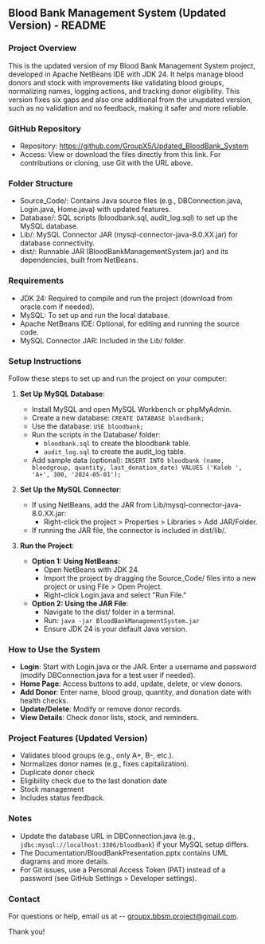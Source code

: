 Blood Bank Management System (Updated Version) - README
--------------------------------------------------

### Project Overview
This is the updated version of my Blood Bank Management System project, developed in Apache NetBeans IDE with JDK 24. It helps manage blood donors and stock with improvements like validating blood groups, normalizing names, logging actions, and tracking donor eligibility. This version fixes six gaps and also one additional from the unupdated version, such as no validation and no feedback, making it safer and more reliable.

### GitHub Repository
- Repository: https://github.com/GroupX5/Updated_BloodBank_System
- Access: View or download the files directly from this link. For contributions or cloning, use Git with the URL above.

### Folder Structure
- Source_Code/: Contains Java source files (e.g., DBConnection.java, Login.java, Home.java) with updated features.
- Database/: SQL scripts (bloodbank.sql, audit_log.sql) to set up the MySQL database.
- Lib/: MySQL Connector JAR (mysql-connector-java-8.0.XX.jar) for database connectivity.
- dist/: Runnable JAR (BloodBankManagementSystem.jar) and its dependencies, built from NetBeans.

### Requirements
- JDK 24: Required to compile and run the project (download from oracle.com if needed).
- MySQL: To set up and run the local database.
- Apache NetBeans IDE: Optional, for editing and running the source code.
- MySQL Connector JAR: Included in the Lib/ folder.

### Setup Instructions
Follow these steps to set up and run the project on your computer:

1. **Set Up MySQL Database**:
   - Install MySQL and open MySQL Workbench or phpMyAdmin.
   - Create a new database: `CREATE DATABASE bloodbank;`
   - Use the database: `USE bloodbank;`
   - Run the scripts in the Database/ folder:
     - `bloodbank.sql` to create the bloodbank table.
     - `audit_log.sql` to create the audit_log table.
   - Add sample data (optional): `INSERT INTO bloodbank (name, bloodgroup, quantity, last_donation_date) VALUES ('Kaleb ', 'A+', 300, '2024-05-01');`

2. **Set Up the MySQL Connector**:
   - If using NetBeans, add the JAR from Lib/mysql-connector-java-8.0.XX.jar:
     - Right-click the project > Properties > Libraries > Add JAR/Folder.
   - If running the JAR file, the connector is included in dist/lib/.

3. **Run the Project**:
   - **Option 1: Using NetBeans**:
     - Open NetBeans with JDK 24.
     - Import the project by dragging the Source_Code/ files into a new project or using File > Open Project.
     - Right-click Login.java and select "Run File."
   - **Option 2: Using the JAR File**:
     - Navigate to the dist/ folder in a terminal.
     - Run: `java -jar BloodBankManagementSystem.jar`
     - Ensure JDK 24 is your default Java version.

### How to Use the System
- **Login**: Start with Login.java or the JAR. Enter a username and password (modify DBConnection.java for a test user if needed).
- **Home Page**: Access buttons to add, update, delete, or view donors.
- **Add Donor**: Enter name, blood group, quantity, and donation date with health checks.
- **Update/Delete**: Modify or remove donor records.
- **View Details**: Check donor lists, stock, and reminders.

### Project Features (Updated Version)
- Validates blood groups (e.g., only A+, B-, etc.).
- Normalizes donor names (e.g., fixes capitalization).
- Duplicate donor check
- Eligibility check due to the last donation date
- Stock management
- Includes status feedback.

### Notes
- Update the database URL in DBConnection.java (e.g., `jdbc:mysql://localhost:3306/bloodbank`) if your MySQL setup differs.
- The Documentation/BloodBankPresentation.pptx contains UML diagrams and more details.
- For Git issues, use a Personal Access Token (PAT) instead of a password (see GitHub Settings > Developer settings).

### Contact
For questions or help, email us at -- groupx.bbsm.project@gmail.com.

Thank you!
